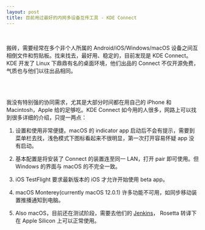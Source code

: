 ```yaml
---
layout: post
title: 目前用过最好的内网多设备互传工具 - KDE Connect
---
```


<br>

搬砖，需要经常在多个非个人所属的 Android/iOS/Windows/macOS 设备之间互相倒文件和剪贴板。找来找去，最好用、稳定的，目前发现是 KDE Connect。KDE 开发了 Linux 下鼎鼎有名的桌面环境，他们出品的 Connect 不仅开源免费，气质也与他们以往出品相同。

<br>

<!--excerpt-->

<br>

我没有特别强的协同需求，尤其是大部分时间都在用自己的 iPhone 和 Macintosh，Apple 给的足够吃。KDE Connect 如今用的人很多，网路上可以找到很多详细的介绍，只提一两点：

1. 设置和使用非常便捷。macOS 的 indicator app 启动后不会有提示，需要到菜单栏去找，浅色模式下图标看起来不很明显，第一次打开容易怀疑 app 没有启动。

2. 基本配置是将安装了 Connect 的装置连至同一 LAN，打开 pair 即可使用。但 Windows 的界面与 macOS 的不完全一致。
3. iOS TestFlight 要求最新版本的 iOS 才允许开始使用 beta app。

4. macOS Monterey(currently macOS 12.0.1) 许多功能不可用，如同步移动装置推播通知到电脑。

5. Also macOS，目前还在测试阶段，需要去他们的 [Jenkins](https://binary-factory.kde.org/view/MacOS/job/kdeconnect-kde_Release_macos/)， Rosetta 转译下在 Apple Silicon 上可以正常使用。